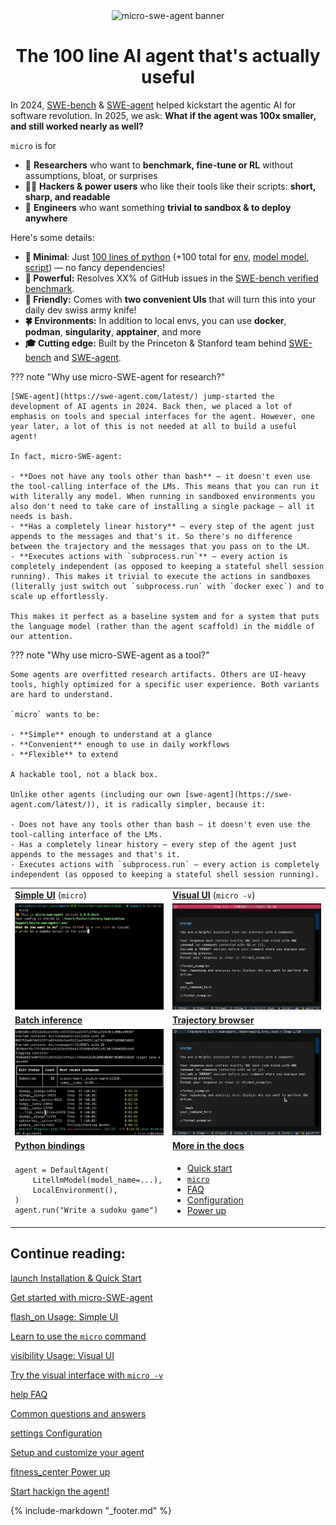 <div align="center">
<img src="assets/micro-swe-agent-banner.svg" alt="micro-swe-agent banner" style="height: 7em"/>
<h1>The 100 line AI agent that's actually useful</h1>
</div>


In 2024, [SWE-bench](https://swebench.com) & [SWE-agent](https://swe-agent.com) helped kickstart the agentic AI for software revolution. In 2025, we ask:
**What if the agent was 100x smaller, and still worked nearly as well?**

`micro` is for

- 🧪 **Researchers** who want to **benchmark, fine-tune or RL** without assumptions, bloat, or surprises
- 🧑‍💻 **Hackers & power users** who like their tools like their scripts: **short, sharp, and readable**
- 🐳 **Engineers** who want something **trivial to sandbox & to deploy anywhere**

Here's some details:

- **🐜 Minimal**: Just [100 lines of python](https://github.com/SWE-agent/micro-swe-agent/blob/main/src/microsweagent/agents/default.py) (+100 total for [env](https://github.com/SWE-agent/micro-swe-agent/blob/main/src/microsweagent/environments/micro.py),
[model model](https://github.com/SWE-agent/micro-swe-agent/blob/main/src/microsweagent/models/litellm_model.py), [script](https://github.com/SWE-agent/micro-swe-agent/blob/main/src/microsweagent/run/hello_world.py)) — no fancy dependencies!
- **💪 Powerful:** Resolves XX% of GitHub issues in the [SWE-bench verified benchmark](https://www.swebench.com/).
- **🤗 Friendly:** Comes with **two convenient UIs** that will turn this into your daily dev swiss army knife!
- **🍀 Environments:** In addition to local envs, you can use **docker**, **podman**, **singularity**, **apptainer**, and more
- **🎓 Cutting edge:** Built by the Princeton & Stanford team behind [SWE-bench](https://swebench.com) and [SWE-agent](https://swe-agent.com).

??? note "Why use micro-SWE-agent for research?"

    [SWE-agent](https://swe-agent.com/latest/) jump-started the development of AI agents in 2024. Back then, we placed a lot of emphasis on tools and special interfaces for the agent. However, one year later, a lot of this is not needed at all to build a useful agent!

    In fact, micro-SWE-agent:

    - **Does not have any tools other than bash** — it doesn't even use the tool-calling interface of the LMs. This means that you can run it with literally any model. When running in sandboxed environments you also don't need to take care of installing a single package — all it needs is bash.
    - **Has a completely linear history** — every step of the agent just appends to the messages and that's it. So there's no difference between the trajectory and the messages that you pass on to the LM.
    - **Executes actions with `subprocess.run`** — every action is completely independent (as opposed to keeping a stateful shell session running). This makes it trivial to execute the actions in sandboxes (literally just switch out `subprocess.run` with `docker exec`) and to scale up effortlessly.

    This makes it perfect as a baseline system and for a system that puts the language model (rather than the agent scaffold) in the middle of our attention.

??? note "Why use micro-SWE-agent as a tool?"

    Some agents are overfitted research artifacts. Others are UI-heavy tools, highly optimized for a specific user experience. Both variants are hard to understand.

    `micro` wants to be:

    - **Simple** enough to understand at a glance
    - **Convenient** enough to use in daily workflows
    - **Flexible** to extend

    A hackable tool, not a black box.

    Unlike other agents (including our own [swe-agent](https://swe-agent.com/latest/)), it is radically simpler, because it:

    - Does not have any tools other than bash — it doesn't even use the tool-calling interface of the LMs.
    - Has a completely linear history — every step of the agent just appends to the messages and that's it.
    - Executes actions with `subprocess.run` — every action is completely independent (as opposed to keeping a stateful shell session running).

</details>
<table>
<tr>
<td width="50%">
<a href="https://mellow-pegasus-562d44.netlify.app/usage/micro/"><strong>Simple UI</strong></a> (<code>micro</code>)
</td>
<td>
<a href="https://mellow-pegasus-562d44.netlify.app/usage/micro_v/"><strong>Visual UI</strong></a> (<code>micro -v</code>)
</td>
</tr>
<tr>
<td width="50%">
  <img src="https://github.com/SWE-agent/swe-agent-media/blob/main/media/micro/gif/micro.gif?raw=true" alt="micro" />
</td>
<td>
  <img src="https://github.com/SWE-agent/swe-agent-media/blob/main/media/micro/gif/micro2.gif?raw=true" alt="microv" />
</td>
</tr>
<tr>
<td>
<a href="https://mellow-pegasus-562d44.netlify.app/usage/swebench/"><strong>Batch inference</strong></a>
</td>
<td>
<a href="https://mellow-pegasus-562d44.netlify.app/usage/inspector/"><strong>Trajectory browser</strong></a>
</td>
</tr>
<tr>
<td>
<img src="https://github.com/SWE-agent/swe-agent-media/blob/main/media/micro/gif/swebench.gif?raw=true" alt="swebench" />
</td>
<td>
<img src="https://github.com/SWE-agent/swe-agent-media/blob/main/media/micro/gif/inspector.gif?raw=true" alt="inspector" />
</td>
</tr>
<tr>
<td>
<a href="https://mellow-pegasus-562d44.netlify.app/advanced/cookbook/"><strong>Python bindings</strong></a>
</td>
<td>
<a href="https://mellow-pegasus-562d44.netlify.app"><strong>More in the docs</strong></a>
</td>
</tr>
<tr>
<td>
<pre><code class="language-python">agent = DefaultAgent(
    LitellmModel(model_name=...),
    LocalEnvironment(),
)
agent.run("Write a sudoku game")</code></pre>
</td>
<td>
<ul>
<li><a href="https://mellow-pegasus-562d44.netlify.app/quickstart/">Quick start</a></li>
<li><a href="https://mellow-pegasus-562d44.netlify.app/usage/micro/"><code>micro</code></a></li>
<li><a href="https://mellow-pegasus-562d44.netlify.app/faq/">FAQ</a></li>
<li><a href="https://mellow-pegasus-562d44.netlify.app/advanced/configuration/">Configuration</a></li>
<li><a href="https://mellow-pegasus-562d44.netlify.app/advanced/cookbook/">Power up</a></li>
</ul>
</td>
</tr>
</table>



## Continue reading:

<div class="grid cards">
  <a href="quickstart/" class="nav-card-link">
    <div class="nav-card">
      <div class="nav-card-header">
        <span class="material-icons nav-card-icon">launch</span>
        <span class="nav-card-title">Installation & Quick Start</span>
      </div>
      <p class="nav-card-description">Get started with micro-SWE-agent</p>
    </div>
  </a>

  <a href="usage/micro/" class="nav-card-link">
    <div class="nav-card">
      <div class="nav-card-header">
        <span class="material-icons nav-card-icon">flash_on</span>
        <span class="nav-card-title">Usage: Simple UI</span>
      </div>
      <p class="nav-card-description">Learn to use the <code>micro</code> command</p>
    </div>
  </a>

  <a href="usage/micro_v/" class="nav-card-link">
    <div class="nav-card">
      <div class="nav-card-header">
        <span class="material-icons nav-card-icon">visibility</span>
        <span class="nav-card-title">Usage: Visual UI</span>
      </div>
      <p class="nav-card-description">Try the visual interface with <code>micro -v</code></p>
    </div>
  </a>

  <a href="faq/" class="nav-card-link">
    <div class="nav-card">
      <div class="nav-card-header">
        <span class="material-icons nav-card-icon">help</span>
        <span class="nav-card-title">FAQ</span>
      </div>
      <p class="nav-card-description">Common questions and answers</p>
    </div>
  </a>

  <a href="advanced/configuration/" class="nav-card-link">
    <div class="nav-card">
      <div class="nav-card-header">
        <span class="material-icons nav-card-icon">settings</span>
        <span class="nav-card-title">Configuration</span>
      </div>
      <p class="nav-card-description">Setup and customize your agent</p>
    </div>
  </a>

  <a href="advanced/cookbook/" class="nav-card-link">
    <div class="nav-card">
      <div class="nav-card-header">
        <span class="material-icons nav-card-icon">fitness_center</span>
        <span class="nav-card-title">Power up</span>
      </div>
      <p class="nav-card-description">Start hackign the agent!</p>
    </div>
  </a>
</div>

{% include-markdown "_footer.md" %}

